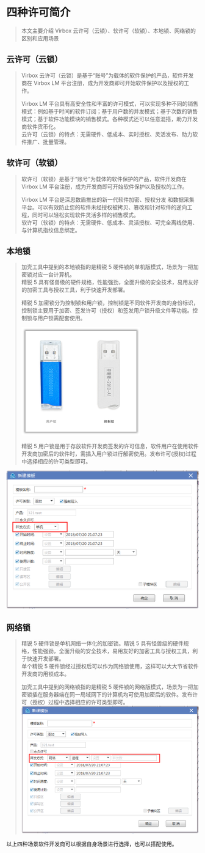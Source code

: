 # 四种许可简介

> 本文主要介绍 Virbox 云许可（云锁）、软许可（软锁）、本地锁、网络锁的区别和应用场景

## 云许可（云锁）

> Virbox 云许可（云锁）是基于“账号”为载体的软件保护的产品，软件开发商在 Virbox LM  平台注册，成为开发商即可开始软件保护以及授权的工作。
>
> Virbox LM 平台具有高安全性和丰富的许可模式，可以实现多种不同的销售模式：例如基于时间的软件订阅；基于用户数的并发模式；基于次数的销售模式；基于软件功能模块的销售模式。各种模式还可以任意混搭，助力开发商软件货币化。  
> 云许可（云锁）的特点：无需硬件、低成本、实时授权、灵活发布、助力软件推广、批量管理。

## 软许可（软锁）

> 软许可（软锁）是基于“账号”为载体的软件保护的产品，软件开发商在 Virbox LM 平台注册，成为开发商即可开始软件保护以及授权的工作。
>
> Virbox LM 平台是深思数盾推出的新一代软件加密、授权分发 和数据采集平台。可以有效防止您的软件未经授权被拷贝、篡改和针对软件的逆向工程，同时可以轻松实现软件灵活多样的销售模式。  
> 软许可（软锁）的特点：无需硬件、低成本、灵活授权、可完全离线使用、与计算机指纹信息绑定。

## 本地锁

> 加壳工具中提到的本地锁指的是精锐 5 硬件锁的单机版模式，场景为一把加密锁对应一台计算机。  
> 精锐 5 具有怪兽级的硬件规格，性能强劲，全面升级的安全技术，易用友好的加密工具与授权工具，利于快速开发部署。
>
> 精锐 5 加密锁分为控制锁和用户锁，控制锁是不同软件开发商的身份标识，控制锁主要用于加密、签发许可（授权）和签发用户锁升级文件等功能。控制锁与用户锁需配套使用。
>
> ![](/assets/jinr5.png)  
>   
> 精锐 5 用户锁是用于存放软件开发商签发的许可信息，软件用户在使用软件开发商加密后的软件时，需插入用户锁进行解密使用。发布许可\(授权\)过程中选择相应的许可类型即可。

![](/assets/xuke001.png)

## 网络锁

> 精锐 5 硬件锁是单机网络一体化的加密锁。精锐 5 具有怪兽级的硬件规格，性能强劲，全面升级的安全技术，易用友好的加密工具与授权工具，利于快速开发部署。  
> 单个精锐 5 硬件锁经过授权后可以作为网络锁使用，这样可以大大节省软件开发商的用锁成本。
>
> 加壳工具中提到的网络锁指的是精锐 5 硬件锁的网络版模式，场景为一把加密锁插在服务器端在同一局域网下的计算机均可使用加密后的软件。发布许可（授权）过程中选择相应的许可类型即可。  
> ![](/assets/wangluos.png)

以上四种场景软件开发商可以根据自身场景进行选择，也可以搭配使用。

